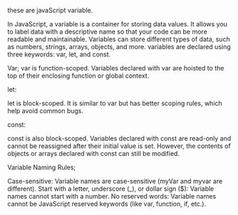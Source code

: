 these are javaScript variable.

In JavaScript, a variable is a container for storing data values. It allows you to label data with a
descriptive name so that your code can be more readable and maintainable. Variables can store different 
types of data, such as numbers, strings, arrays, objects, and more. variables are declared using three keywords: var, let, and const.

Var;
var is function-scoped. Variables declared with var are hoisted to the top of their enclosing function or global context.

let:

let is block-scoped. It is similar to var but has better scoping rules, which help avoid common bugs.

const:

const is also block-scoped. Variables declared with const are read-only
and cannot be reassigned after their initial value is set. However, the 
contents of objects or arrays declared with const can still be modified.

Variable Naming Rules;

Case-sensitive: Variable names are case-sensitive (myVar and myvar are different).
Start with a letter, underscore (_), or dollar sign ($): Variable names cannot start with a number.
No reserved words: Variable names cannot be JavaScript reserved keywords (like var, function, if, etc.).
